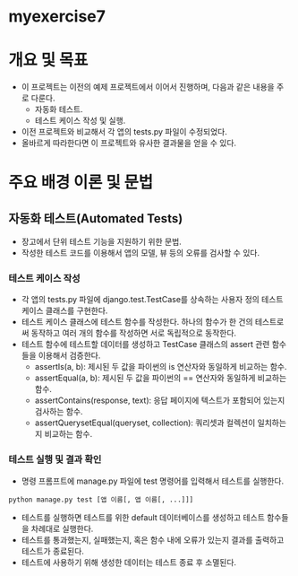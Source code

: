 # **myexercise7**

# 개요 및 목표
- 이 프로젝트는 이전의 예제 프로젝트에서 이어서 진행하며, 다음과 같은 내용을 주로 다룬다.
  - 자동화 테스트.
  - 테스트 케이스 작성 및 실행.
- 이전 프로젝트와 비교해서 각 앱의 tests.py 파일이 수정되었다.
- 올바르게 따라한다면 이 프로젝트와 유사한 결과물을 얻을 수 있다.


# 주요 배경 이론 및 문법
## 자동화 테스트(Automated Tests)
- 장고에서 단위 테스트 기능을 지원하기 위한 문법.
- 작성한 테스트 코드를 이용해서 앱의 모델, 뷰 등의 오류를 검사할 수 있다.

### 테스트 케이스 작성
- 각 앱의 tests.py 파일에 django.test.TestCase를 상속하는 사용자 정의 테스트 케이스 클래스를 구현한다.
- 테스트 케이스 클래스에 테스트 함수를 작성한다. 하나의 함수가 한 건의 테스트로써 동작하고 여러 개의 함수를 작성하면 서로 독립적으로 동작한다.
- 테스트 함수에 테스트할 데이터를 생성하고 TestCase 클래스의 assert 관련 함수들을 이용해서 검증한다.
  - assertIs(a, b): 제시된 두 값을 파이썬의 is 연산자와 동일하게 비교하는 함수.
  - assertEqual(a, b): 제시된 두 값을 파이썬의 == 연산자와 동일하게 비교하는 함수.
  - assertContains(response, text): 응답 페이지에 텍스트가 포함되어 있는지 검사하는 함수.
  - assertQuerysetEqual(queryset, collection): 쿼리셋과 컬렉션이 일치하는지 비교하는 함수.

### 테스트 실행 및 결과 확인
- 명령 프롬프트에 manage.py 파일에 test 명령어를 입력해서 테스트를 실행한다.
```shell
python manage.py test [앱 이름[, 앱 이름[, ...]]]
```
- 테스트를 실행하면 테스트를 위한 default 데이터베이스를 생성하고 테스트 함수들을 차례대로 실행한다.
- 테스트를 통과했는지, 실패했는지, 혹은 함수 내에 오류가 있는지 결과를 출력하고 테스트가 종료된다.
- 테스트에 사용하기 위해 생성한 데이터는 테스트 종료 후 소멸된다.

